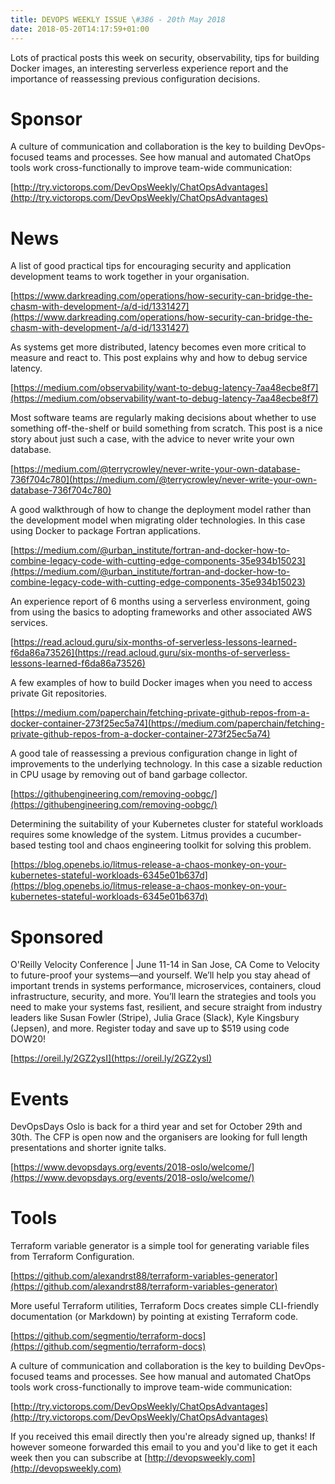 ```yaml
---
title: DEVOPS WEEKLY ISSUE \#386 - 20th May 2018 
date: 2018-05-20T14:17:59+01:00
---
```


Lots of practical posts this week on security, observability, tips for building Docker images, an interesting serverless experience report and the importance of reassessing previous configuration decisions.


Sponsor
======

A culture of communication and collaboration is the key to building DevOps-focused teams and processes. See how manual and automated ChatOps tools work cross-functionally to improve team-wide communication:

[http://try.victorops.com/DevOpsWeekly/ChatOpsAdvantages](http://try.victorops.com/DevOpsWeekly/ChatOpsAdvantages)


News
====

A list of good practical tips for encouraging security and application development teams to work together in your organisation.

[https://www.darkreading.com/operations/how-security-can-bridge-the-chasm-with-development-/a/d-id/1331427](https://www.darkreading.com/operations/how-security-can-bridge-the-chasm-with-development-/a/d-id/1331427)


As systems get more distributed, latency becomes even more critical to measure and react to. This post explains why and how to debug service latency.

[https://medium.com/observability/want-to-debug-latency-7aa48ecbe8f7](https://medium.com/observability/want-to-debug-latency-7aa48ecbe8f7)


Most software teams are regularly making decisions about whether to use something off-the-shelf or build something from scratch. This post is a nice story about just such a case, with the advice to never write your own database.

[https://medium.com/@terrycrowley/never-write-your-own-database-736f704c780](https://medium.com/@terrycrowley/never-write-your-own-database-736f704c780)


A good walkthrough of how to change the deployment model rather than the development model when migrating older technologies. In this case using Docker to package Fortran applications.

[https://medium.com/@urban_institute/fortran-and-docker-how-to-combine-legacy-code-with-cutting-edge-components-35e934b15023](https://medium.com/@urban_institute/fortran-and-docker-how-to-combine-legacy-code-with-cutting-edge-components-35e934b15023)


An experience report of 6 months using a serverless environment, going from using the basics to adopting frameworks and other associated AWS services.

[https://read.acloud.guru/six-months-of-serverless-lessons-learned-f6da86a73526](https://read.acloud.guru/six-months-of-serverless-lessons-learned-f6da86a73526)


A few examples of how to build Docker images when you need to access private Git repositories.

[https://medium.com/paperchain/fetching-private-github-repos-from-a-docker-container-273f25ec5a74](https://medium.com/paperchain/fetching-private-github-repos-from-a-docker-container-273f25ec5a74)


A good tale of reassessing a previous configuration change in light of improvements to the underlying technology. In this case a sizable reduction in CPU usage by removing out of band garbage collector.

[https://githubengineering.com/removing-oobgc/](https://githubengineering.com/removing-oobgc/)


Determining the suitability of your Kubernetes cluster for stateful workloads requires some knowledge of the system. Litmus provides a cucumber-based testing tool and chaos engineering toolkit for solving this problem.

[https://blog.openebs.io/litmus-release-a-chaos-monkey-on-your-kubernetes-stateful-workloads-6345e01b637d](https://blog.openebs.io/litmus-release-a-chaos-monkey-on-your-kubernetes-stateful-workloads-6345e01b637d)


Sponsored
========

O'Reilly Velocity Conference | June 11-14 in San Jose, CA
Come to Velocity to future-proof your systems—and yourself. We’ll help you stay ahead of important trends in systems performance, microservices, containers, cloud infrastructure, security, and more. You’ll learn the strategies and tools you need to make your systems fast, resilient, and secure straight from industry leaders like Susan Fowler (Stripe), Julia Grace (Slack), Kyle Kingsbury (Jepsen), and more. Register today and save up to $519 using code DOW20!

[https://oreil.ly/2GZ2ysI](https://oreil.ly/2GZ2ysI)


Events
======

DevOpsDays Oslo is back for a third year and set for October 29th and 30th. The CFP is open now and the organisers are looking for full length presentations and shorter ignite talks.

[https://www.devopsdays.org/events/2018-oslo/welcome/](https://www.devopsdays.org/events/2018-oslo/welcome/)


Tools
=====

Terraform variable generator is a simple tool for generating variable files from Terraform Configuration.

[https://github.com/alexandrst88/terraform-variables-generator](https://github.com/alexandrst88/terraform-variables-generator)


More useful Terraform utilities, Terraform Docs creates simple CLI-friendly documentation (or Markdown) by pointing at existing Terraform code.

[https://github.com/segmentio/terraform-docs](https://github.com/segmentio/terraform-docs)



A culture of communication and collaboration is the key to building DevOps-focused teams and processes. See how manual and automated ChatOps tools work cross-functionally to improve team-wide communication:

[http://try.victorops.com/DevOpsWeekly/ChatOpsAdvantages](http://try.victorops.com/DevOpsWeekly/ChatOpsAdvantages)


If you received this email directly then you're already signed up, thanks! If however someone forwarded this email to you and you'd like to get it each week then you can subscribe at [http://devopsweekly.com](http://devopsweekly.com)

